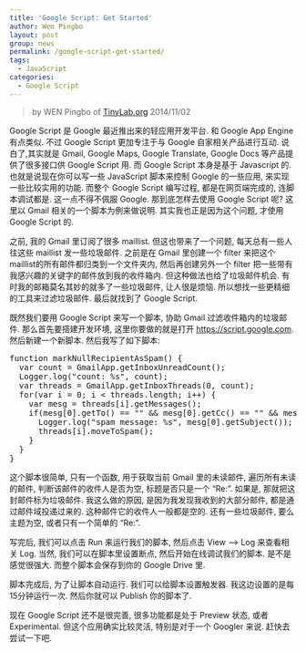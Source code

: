 ```yaml
---
title: 'Google Script: Get Started'
author: Wen Pingbo
layout: post
group: news
permalink: /google-script-get-started/
tags:
  - JavaScript
categories:
  - Google Script
---
```


> by WEN Pingbo of [TinyLab.org][1]
> 2014/11/02

Google Script 是 Google 最近推出来的轻应用开发平台. 和 Google App Engine 有点类似. 不过 Google Script 更加专注于与 Google 自家相关产品进行互动. 说白了,其实就是 Gmail, Google Maps, Google Translate, Google Docs 等产品提供了很多接口供 Google Script 用. 而 Google Script 本身是基于 Javascript 的. 也就是说现在你可以写一些 JavaScript 脚本来控制 Google 的一些应用, 来实现一些比较实用的功能. 而整个 Google Script 编写过程, 都是在网页端完成的, 连脚本调试都是. 这一点不得不佩服 Google. 那到底怎样去使用 Google Script 呢? 这里以 Gmail 相关的一个脚本为例来做说明. 其实我也正是因为这个问题, 才使用 Google Script 的.

之前, 我的 Gmail 里订阅了很多 maillist. 但这也带来了一个问题, 每天总有一些人往这些 maillist 发一些垃圾邮件. 之前是在 Gmail 里创建一个 filter 来把这个 maillist的所有邮件都归类到一个文件夹内, 然后再创建另外一个 filter 把一些带有我感兴趣的关键字的邮件放到我的收件箱内. 但这种做法也给了垃圾邮件机会. 有时我的邮箱莫名其妙的就多了一些垃圾邮件, 让人很是烦恼. 所以想找一些更精细的工具来过滤垃圾邮件. 最后就找到了 Google Script.

既然我们要用 Google Script 来写一个脚本, 协助 Gmail 过滤收件箱内的垃圾邮件. 那么首先要搭建开发环境, 这里你要做的就是打开 https://script.google.com. 然后新建一个新脚本. 然后我写了如下脚本:

<pre>function markNullRecipientAsSpam() {
  var count = GmailApp.getInboxUnreadCount();
  Logger.log("count: %s", count);
  var threads = GmailApp.getInboxThreads(0, count);
  for(var i = 0; i < threads.length; i++) {
    var mesg = threads[i].getMessages();
    if(mesg[0].getTo() == "" && mesg[0].getCc() == "" && mesg[0].getBcc() == "") {
      Logger.log("spam message: %s", mesg[0].getSubject());
      threads[i].moveToSpam();
    }
  }
}
</pre>

这个脚本很简单, 只有一个函数, 用于获取当前 Gmail 里的未读邮件, 遍历所有未读的邮件, 判断该邮件的收件人是否为空, 标题是否只是一个 &#8220;Re:&#8221;. 如果是, 那就把这封邮件标为垃圾邮件. 我这么做的原因, 是因为我发现我收到的大部分邮件, 都是通过邮件域投递过来的. 这种邮件它的收件人一般都是空的. 还有一些垃圾邮件, 要么主题为空, 或者只有一个简单的 &#8220;Re:&#8221;.

写完后, 我们可以点击 Run 来运行我们的脚本, 然后点击 View &#8211;> Log 来查看相关 Log. 当然, 我们可以在脚本里设置断点, 然后开始在线调试我们的脚本. 是不是感觉很强大. 而整个脚本会保存到你的 Google Drive 里.

脚本完成后, 为了让脚本自动运行. 我们可以给脚本设置触发器. 我这边设置的是每15分钟运行一次. 然后你就可以 Publish 你的脚本了.

现在 Google Script 还不是很完善, 很多功能都是处于 Preview 状态, 或者 Experimental. 但这个应用确实比较灵活, 特别是对于一个 Googler 来说. 赶快去尝试一下吧.





 [1]: http://tinylab.org
